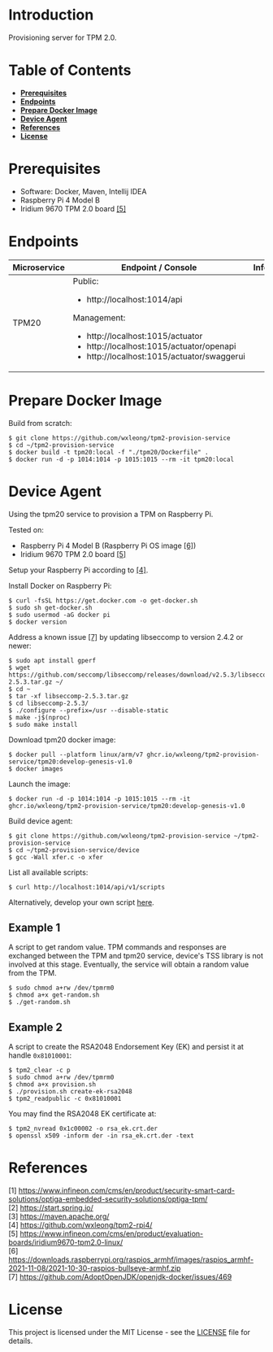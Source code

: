 # Introduction

Provisioning server for TPM 2.0.

# Table of Contents

- **[Prerequisites](#prerequisites)**
- **[Endpoints](#endpoints)**
- **[Prepare Docker Image](#prepare-docker-image)**
- **[Device Agent](#device-agent)**
- **[References](#references)**
- **[License](#license)**

# Prerequisites

- Software: Docker, Maven, Intellij IDEA
- Raspberry Pi 4 Model B
- Iridium 9670 TPM 2.0 board [[5]](#5)

# Endpoints

| Microservice | Endpoint / Console | Info |
|---|---|---|
| TPM20 | Public:<ul><li>http://localhost:1014/api</li></ul>Management:<ul><li>http://localhost:1015/actuator</li><li>http://localhost:1015/actuator/openapi</li><li>http://localhost:1015/actuator/swaggerui</li></ul> | |

# Prepare Docker Image

Build from scratch:
```
$ git clone https://github.com/wxleong/tpm2-provision-service
$ cd ~/tpm2-provision-service
$ docker build -t tpm20:local -f "./tpm20/Dockerfile" .
$ docker run -d -p 1014:1014 -p 1015:1015 --rm -it tpm20:local
```

# Device Agent

Using the tpm20 service to provision a TPM on Raspberry Pi.

Tested on:
- Raspberry Pi 4 Model B (Raspberry Pi OS image [[6]](#6))
- Iridium 9670 TPM 2.0 board [[5]](#5)

Setup your Raspberry Pi according to [[4]](#4).

Install Docker on Raspberry Pi:
```
$ curl -fsSL https://get.docker.com -o get-docker.sh
$ sudo sh get-docker.sh
$ sudo usermod -aG docker pi
$ docker version
```

Address a known issue [[7]](#7) by updating libseccomp to version 2.4.2 or newer:
<!--
```
$ sudo apt-key adv --keyserver keyserver.ubuntu.com --recv-keys 04EE7237B7D453EC 648ACFD622F3D138
$ echo 'deb http://httpredir.debian.org/debian buster-backports main contrib non-free' | sudo tee -a /etc/apt/sources.list.d/debian-backports.list
$ sudo apt update
$ sudo apt install libseccomp2 -t buster-backports
```
-->
```
$ sudo apt install gperf
$ wget https://github.com/seccomp/libseccomp/releases/download/v2.5.3/libseccomp-2.5.3.tar.gz ~/
$ cd ~
$ tar -xf libseccomp-2.5.3.tar.gz
$ cd libseccomp-2.5.3/
$ ./configure --prefix=/usr --disable-static
$ make -j$(nproc)
$ sudo make install
```

Download tpm20 docker image:
```
$ docker pull --platform linux/arm/v7 ghcr.io/wxleong/tpm2-provision-service/tpm20:develop-genesis-v1.0
$ docker images
```

Launch the image:
```
$ docker run -d -p 1014:1014 -p 1015:1015 --rm -it ghcr.io/wxleong/tpm2-provision-service/tpm20:develop-genesis-v1.0
```

Build device agent:
```
$ git clone https://github.com/wxleong/tpm2-provision-service ~/tpm2-provision-service
$ cd ~/tpm2-provision-service/device
$ gcc -Wall xfer.c -o xfer
```

List all available scripts:
```
$ curl http://localhost:1014/api/v1/scripts
```

Alternatively, develop your own script [here](tpm20/src/main/java/com/infineon/tpm20/script).

## Example 1

A script to get random value. TPM commands and responses are exchanged between the TPM and tpm20 service, device's TSS library is not involved at this stage. Eventually, the service will obtain a random value from the TPM.
```
$ sudo chmod a+rw /dev/tpmrm0
$ chmod a+x get-random.sh
$ ./get-random.sh
```

## Example 2

A script to create the RSA2048 Endorsement Key (EK) and persist it at handle `0x81010001`:
```
$ tpm2_clear -c p
$ sudo chmod a+rw /dev/tpmrm0
$ chmod a+x provision.sh
$ ./provision.sh create-ek-rsa2048
$ tpm2_readpublic -c 0x81010001
```

You may find the RSA2048 EK certificate at:
```
$ tpm2_nvread 0x1c00002 -o rsa_ek.crt.der
$ openssl x509 -inform der -in rsa_ek.crt.der -text
```



# References

<a id="1">[1] https://www.infineon.com/cms/en/product/security-smart-card-solutions/optiga-embedded-security-solutions/optiga-tpm/</a> <br>
<a id="2">[2] https://start.spring.io/</a> <br>
<a id="3">[3] https://maven.apache.org/</a> <br>
<a id="4">[4] https://github.com/wxleong/tpm2-rpi4/</a> <br>
<a id="5">[5] https://www.infineon.com/cms/en/product/evaluation-boards/iridium9670-tpm2.0-linux/</a> <br>
<a id="6">[6] https://downloads.raspberrypi.org/raspios_armhf/images/raspios_armhf-2021-11-08/2021-10-30-raspios-bullseye-armhf.zip</a> <br>
<a id="7">[7] https://github.com/AdoptOpenJDK/openjdk-docker/issues/469</a> <br>

# License

This project is licensed under the MIT License - see the [LICENSE](LICENSE) file for details.